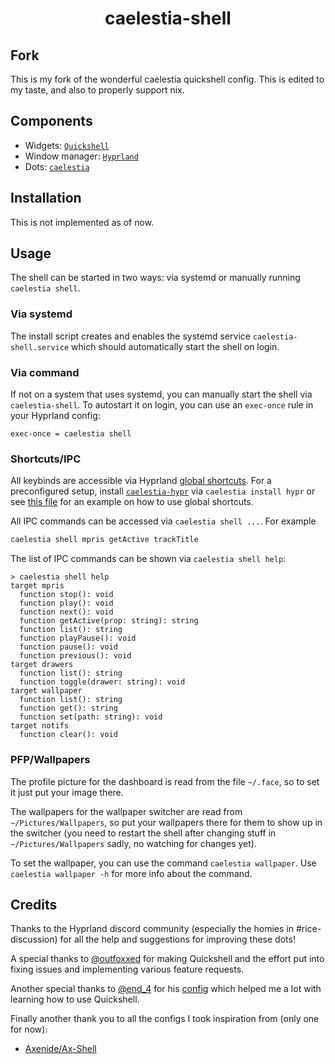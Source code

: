 <h1 align=center>caelestia-shell</h1>

## Fork
This is my fork of the wonderful caelestia quickshell config. This is edited to my taste, and also to properly support nix.

## Components

- Widgets: [`Quickshell`](https://quickshell.outfoxxed.me)
- Window manager: [`Hyprland`](https://hyprland.org)
- Dots: [`caelestia`](https://github.com/caelestia-dots)

## Installation

This is not implemented as of now.

## Usage

The shell can be started in two ways: via systemd or manually running `caelestia shell`.

### Via systemd

The install script creates and enables the systemd service `caelestia-shell.service` which should automatically start the
shell on login.

### Via command

If not on a system that uses systemd, you can manually start the shell via `caelestia-shell`.
To autostart it on login, you can use an `exec-once` rule in your Hyprland config:
```
exec-once = caelestia shell
```

### Shortcuts/IPC

All keybinds are accessible via Hyprland [global shortcuts](https://wiki.hyprland.org/Configuring/Binds/#dbus-global-shortcuts).
For a preconfigured setup, install [`caelestia-hypr`](https://github.com/caelestia-dots/hypr) via `caelestia install hypr` or see
[this file](https://github.com/caelestia-dots/hypr/blob/main/hyprland/keybinds.conf#L1-L29) for an example on how to use global
shortcuts.

All IPC commands can be accessed via `caelestia shell ...`. For example
```sh
caelestia shell mpris getActive trackTitle
```

The list of IPC commands can be shown via `caelestia shell help`:
```
> caelestia shell help
target mpris
  function stop(): void
  function play(): void
  function next(): void
  function getActive(prop: string): string
  function list(): string
  function playPause(): void
  function pause(): void
  function previous(): void
target drawers
  function list(): string
  function toggle(drawer: string): void
target wallpaper
  function list(): string
  function get(): string
  function set(path: string): void
target notifs
  function clear(): void
```

### PFP/Wallpapers

The profile picture for the dashboard is read from the file `~/.face`, so to set it just put your image there.

The wallpapers for the wallpaper switcher are read from `~/Pictures/Wallpapers`, so put your wallpapers there for
them to show up in the switcher (you need to restart the shell after changing stuff in `~/Pictures/Wallpapers` sadly,
no watching for changes yet).

To set the wallpaper, you can use the command `caelestia wallpaper`. Use `caelestia wallpaper -h` for more info about
the command.

## Credits

Thanks to the Hyprland discord community (especially the homies in #rice-discussion) for all the help and suggestions
for improving these dots!

A special thanks to [@outfoxxed](https://github.com/outfoxxed) for making Quickshell and the effort put into fixing issues
and implementing various feature requests.

Another special thanks to [@end_4](https://github.com/end-4) for his [config](https://github.com/end-4/dots-hyprland)
which helped me a lot with learning how to use Quickshell.

Finally another thank you to all the configs I took inspiration from (only one for now):
- [Axenide/Ax-Shell](https://github.com/Axenide/Ax-Shell)
